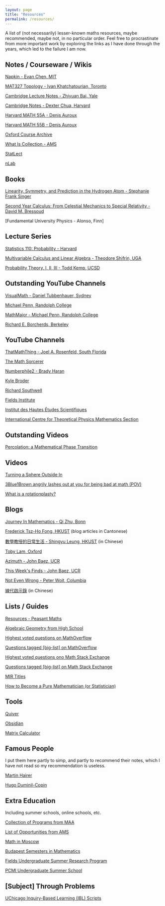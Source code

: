 ```yaml
---
layout: page
title: "Resources"
permalink: /resources/
---
```


A list of (not necessarily) lesser-known maths resources, maybe recommended, maybe not, in no particular order. Feel free to procrastinate from more important work by exploring the links as I have done through the years, which led to the failure I am now.

## Notes / Courseware / Wikis

[Napkin - Evan Chen, MIT](https://web.evanchen.cc/napkin.html)

[MAT327 Topology - Ivan Khatchatourian, Toronto](https://www.math.toronto.edu/ivan/mat327/?resources)

[Cambridge Lecture Notes - Zhiyuan Bai, Yale](https://zb260.user.srcf.net/notes/)

[Cambridge Notes - Dexter Chua, Harvard](https://dec41.user.srcf.net/notes/)

[Harvard MATH 55A - Denis Auroux](https://canvas.harvard.edu/courses/75936/assignments/syllabus)

[Harvard MATH 55B - Denis Auroux](https://canvas.harvard.edu/courses/79090/assignments/syllabus)

[Oxford Course Archive](https://courses.maths.ox.ac.uk/course/index.php?categoryid=25)

[What Is Collection - AMS](https://www.ams.org/cgi-bin/notices/amsnotices.pl?article_id=whatis&article_type=gallery&gallery_type=whatis)

[StatLect](https://www.statlect.com/)

[nLab](https://ncatlab.org/nlab/show/HomePage)

## Books

[Linearity, Symmetry, and Prediction in the Hydrogen Atom - Stephanie Frank Singer](https://link.springer.com/book/10.1007/b136359)

[Second Year Calculus: From Celestial Mechanics to Special Relativity - David M. Bressoud](https://link.springer.com/book/10.1007/978-1-4612-0959-1)

[Fundamental University Physics - Alonso, Finn]

## Lecture Series

[Statistics 110: Probability - Harvard](https://www.youtube.com/playlist?list=PL2SOU6wwxB0uwwH80KTQ6ht66KWxbzTIo)

[Multivariable Calculus and Linear Algebra - Theodore Shifrin, UGA](https://www.youtube.com/playlist?list=PL5I-Eyk8l9FHdJUd9UujGcvumjCFPHbrd)

[Probability Theory, I, II, III - Todd Kemp, UCSD](https://www.youtube.com/@toddkemp-probability/playlists)

## Outstanding YouTube Channels

[VisualMath - Daniel Tubbenhauer, Sydney](https://www.youtube.com/@VisualMath/videos)

[Michael Penn, Randolph College](https://www.youtube.com/@MichaelPennMath)

[MathMajor - Michael Penn, Randolph College](https://www.youtube.com/@mathmajor)

[Richard E. Borcherds, Berkeley](https://www.youtube.com/@richarde.borcherds7998)

## YouTube Channels

[ThatMathThing - Joel A. Rosenfeld, South Florida](https://www.youtube.com/@JoelRosenfeld)

[The Math Sorcerer](https://www.youtube.com/@TheMathSorcerer)

[Numberphile2 - Brady Haran](https://www.youtube.com/@numberphile2)

[Kyle Broder](https://www.youtube.com/@KyleBroder)

[Richard Southwell](https://www.youtube.com/@RichardSouthwell)

[Fields Institute](https://www.youtube.com/@FieldsInstitute/playlists)

[Institut des Hautes Études Scientifiques](https://www.youtube.com/@IhesFr/playlists)

[International Centre for Theoretical Physics Mathematics Section](https://www.youtube.com/@ictpmathematics6835/playlists)


## Outstanding Videos

[Percolation: a Mathematical Phase Transition](https://www.youtube.com/watch?v=a-767WnbaCQ)

## Videos

[Turning a Sphere Outside In](https://www.youtube.com/watch?v=Zv-XNlE1s8E)

[3Blue1Brown angrily lashes out at you for being bad at math (POV)](https://www.youtube.com/watch?v=ecog9kGYVfA)

[What is a rotationplasty?](https://www.youtube.com/watch?v=zuMH3u0OLhA)

## Blogs

[Journey In Mathematics - Qi Zhu, Bonn](https://journeyinmath.wordpress.com/)

[Frederick Tsz-Ho Fong, HKUST](https://frederickfong.me/) (blog articles in Cantonese)

[數學教授的日常生活 - Shingyu Leung, HKUST](https://mathematicsasaprofession.blogspot.com/) (in Chinese)

[Toby Lam, Oxford](https://tobylam.xyz/)

[Azimuth - John Baez, UCR](https://johncarlosbaez.wordpress.com/)

[This Week's Finds - John Baez, UCR](https://math.ucr.edu/home/baez/TWF.html)

[Not Even Wrong - Peter Woit, Columbia](https://www.math.columbia.edu/~woit/wordpress/)

[線代啟示錄](https://ccjou.wordpress.com/) (in Chinese)

## Lists / Guides

[Resources - Peasant Maths](/collection/resources.html)

[Algebraic Geometry from High School](https://math.stackexchange.com/questions/285201/path-to-basics-in-algebraic-geometry-from-hs-algebra-and-calculus)

[Highest voted questions on MathOverflow](https://mathoverflow.net/questions?tab=Votes)

[Questions tagged [big-list] on MathOverflow](https://mathoverflow.net/questions/tagged/big-list)

[Highest voted questions ono Math Stack Exchange](https://math.stackexchange.com/questions?tab=Votes)

[Questions tagged [big-list] on Math Stack Exchange](https://math.stackexchange.com/questions/tagged/big-list)

[MIR Titles](https://archive.org/details/@mirtitles)

[How to Become a Pure Mathematician (or Statistician) ](https://hbpms.blogspot.com/)

## Tools

[Quiver](https://q.uiver.app/)

[Obsidian](https://obsidian.md/)

[Matrix Calculator](https://matrixcalc.org/)

## Famous People

I put them here partly to simp, and partly to recommend their notes, which I have not read so my recommendation is useless.

[Martin Hairer](https://hairer.org/Teaching.html)

[Hugo Duminil-Copin](https://www.ihes.fr/~duminil/teaching.html) 

## Extra Education

Including summer schools, online schools, etc.

[Collection of Programs from MAA](https://maa.org/member-communities/students/semester-and-summer-programs)

[List of Opportunities from AMS](https://www.ams.org/opportunities)

[Math in Moscow](https://mathinmoscow.org/)

[Budapest Semesters in Mathematics](https://www.budapestsemesters.com/)

[Fields Undergraduate Summer Research Program](http://www.fields.utoronto.ca/generalinfo/Fields-Undergraduate-Summer-Research-Program)

[PCMI Undergraduate Summer School](https://www.ias.edu/pcmi)

## [Subject] Through Problems

[UChicago Inquiry-Based Learning (IBL) Scripts ](https://math.uchicago.edu/~boller/IBL/)